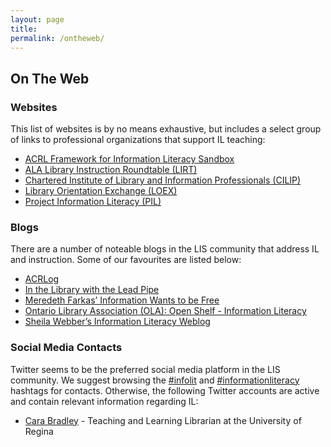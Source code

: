 ```yaml
---
layout: page
title: 
permalink: /ontheweb/
---
```


## On The Web

### Websites

This list of websites is by no means exhaustive, but includes a select group of links to professional organizations that support IL teaching:

* [ACRL Framework for Information Literacy Sandbox](http://sandbox.acrl.org/resources)
* [ALA Library Instruction Roundtable (LIRT)](http://www.ala.org/lirt/)
* [Chartered Institute of Library and Information Professionals (CILIP)](http://www.informationliteracy.org.uk/) 
* [Library Orientation Exchange (LOEX)](http://www.loex.org/index.php)
* [Project Information Literacy (PIL)](http://www.projectinfolit.org/)

### Blogs

There are a number of noteable blogs in the LIS community that address IL and instruction. Some of our favourites are listed below:

* [ACRLog](http://acrlog.org/)
* [In the Library with the Lead Pipe](http://inthelibrarywiththeleadpipe.org/) 
* [Meredeth Farkas’ Information Wants to be Free](https://meredith.wolfwater.com/wordpress/)
* [Ontario Library Association (OLA): Open Shelf - Information Literacy](http://www.open-shelf.ca/subjects/information-literacy/)
* [Sheila Webber’s Information Literacy Weblog](http://information-literacy.blogspot.ca/)

### Social Media Contacts

Twitter seems to be the preferred social media platform in the LIS community. We suggest browsing the [#infolit](https://twitter.com/search?q=%23infolit&src=tyah) and [#informationliteracy](https://twitter.com/hashtag/informationliteracy?src=hash) hashtags for contacts. Otherwise, the following Twitter accounts are active and contain relevant information regarding IL:

* [Cara Bradley](https://twitter.com/carabradley17) - Teaching and Learning Librarian at the University of Regina 
